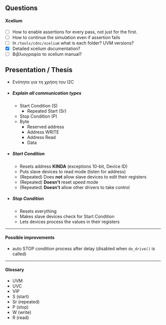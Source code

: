 

## Questions

#### Xcelium
- [ ] How to enable assertions for every pass, not just for the first.
- [ ] How to continue the simulation even if assertion fails
- [ ] In `/tools/cdnc/xcelium` what is each folder? UVM versions?
- [x] Detailed xcelium documentation?
- [ ] Βιβλιογραφία το xcelium manual?

## Presentation / Thesis

- Ενότητα για τη χρήση του I2C

- ##### Explain all communication types
    - Start Condition (S)
        - Repeated Start (Sr)
    - Stop Condition (P)
    - Byte
        - Reserved address
        - Address WRITE
        - Address Read
        - Data

- ##### Start Condition
    - Resets address __KINDA__ (exceptions 10-bit, Device ID)
    - Puts slave devices to read mode (listen for address)
    - (Repeated) Does __not__ allow slave devices to edit their registers
    - (Repeated) __Doesn't__ reset speed mode
    - (Repeated) __Doesn't__ allow other drivers to take control

- ##### Stop Condition
    - Resets everything
    - Makes slave devices check for Start Condition
    - Lets devices process the values in their registers

---

#### Possible improvements

  - auto STOP condition process after delay (disabled when `do_drive()` is called)

---

#### Glossary
- UVM
- UVC
- VIP
- S (start)
- Sr (repeated)
- P (stop)
- W (write)
- R (read)

<!--
## Notes and Ideas

#### Environment

- ~~`env_cfg` `has_master_agent_1` ???~~
#### Master Driver

- Add self ACK for start byte?
<br>

- ~~RSP just read from `SDA`, sequence will compare if it is correct~~
<br>

- ~~Got NACK from slave ? Then skip sequence and address another slave!~~
<br>

- ~~Start Condition Task~~
    - Aproach 1: 
        1. `SDA = 0`
        2. `wait(SDA == 0)`
        3. `SCL = 0`
    - Aproach 2: 
        1. `SDA = 0`
        2. `#0`
        3. `SCL = 0`
    - Approach 3:
        1. `SDA = 0`
        2. `SCL <= 0`
<br>

- ~~At `ACK` stage~~
    1. Drive `SCL = 'b0` during the last part of final bit as expected
    2. Drive `SCL = 'bZ` (at this point Slave may hold `SCL = 'b0`)
    3. `wait (SCL == 'b1)`
    4. check `ACK`
    5. ...
#### Slave Driver

- ~~Got NACK from master ? Then stop sending (skip the next WRITE packets)~~
<br>

-  ~~Listen Task~~ __Done really differently__
    1. Check `Start Condition`
    2. `fork`
        - Listen Task (__risky?__) (detects `Start Condition`)
        - Listen for valid address and answer accordingly
        - Check `Stop Condition`
    3. `join_any`
    4. `disable join`

    
- Polling
    ```
    forever
      #delay [1:7] clocks
      if (sda = HIGH) continue;

      fork
        check_start();
        forever
          #delay 10 clocks 
          if (!enable) 
            disable check_start; // or disble fork
            break(?)
        end forever
      join_any
    end foverever
    ```
    
  - add listen_only_address field, that checks rsp.data -> toggles enable and continue

#### Monitor

- Sample at `SCL low`, this makes it indepentent of speed mode
    - `fork` checks for `START`, `STOP`


#### Speed Modes

- Make a class for clock timing (__will be used for `delays` and `SCL` in different speed modes__)
    - `m_enum {STD, FM, FMP, HS}`
    - `get_clock_percentile()` (maybe 20 percentiles)
    - `get_clock_period()`
    - `get_clock_duty()`


- ##### Assertions
(int counter = -1, counter % 9)
  - ##### Approach 1
    - Start Condition bit counter
      1. @(negedge SDA) if SCL==1 task assert;
      2. fork
          forever @(posedge clk) counter++
          begin
            fork : conditions
              forever begin
                @(negedge SDA) if (SCL) break;
              end
              forever begin
                @(posedge SDA) if (SCL) break;
              end
            join_any
          end
        join_any
        disable fork;
        if (counter % 9 == 0) pass
        else fail
      assert (pass/fail)
      endtask

- ##### Approach 2
    - property START
        @(negedge SDA) scl |-> counter % 9 == 0;
    - @(posedge scl) task sda_stable
        temp = sda;
        @(negedge scl);
        if (temp == sda || counter % 9 == 0) pass
        else fail
      endtask

- ##### Approach 3
    - property
        @(scl) disable iff (!scl) !($stable(sda)) |-> (counter % 9 == 0)


- ##### Interface
  use modports to ensume correct writing direction

  ---



##### General

- [x] 1. Should I make a modifiable clock for different speed modes?

- [x] 2. To test `Start Byte` may need a different slave since this slave does NOT listen for `Start Condition` but for `SDA = 'b0`

- [x] 3. If 2 masters are trying to send at the same time (clock sync) then the one that drives `SDA = 0` should win. Both drive it at the same time with `Z` &rarr; `1` and `0` which may lead to `X` in simulation. Should `X` be turned to `0` just like `Z` &rarr; `1` ?
May need to use nets in interface !!! (e.g. when clock strecting which assignment should win `'bZ` (from master) or `'b0` (from slave))
__A: use seperate interface for each driver, each interface has 2 logic and 2 tri1, connect all tri1 wires of all interfaces__

##### Data Item

- [x] 1. How to create a new global type (enum) for item type?

##### Master Driver

- [x] 1. How will the driver generate clock? See: [Start Condition](https://www.i2c-bus.org/repeated-start-condition/) __(would be easier to tell the difference between data and START/STOP)__
    - Should I base it on system_clock signal?
    - Clock period should be ``LOW-HIGH-LOW`` instead of ``HIGH-LOW``

        | value | time |
        |---|---|
        | LOW | ${(1-duty) \over 2} \cdot period$ |
        | HIGH | $duty \cdot period$ |
        | LOW | ${(1-duty) \over 2} \cdot period$ |

##### Slave Driver

- [x] 1. How to drive SDA and SCL in correct order?
    - Should I use<br> ``wait(scl == 0); sda = data;`` ?
    - ADD optional delay for visual purposes

- [x] 2. How should it work in general?
    - Wait for START - Send RSP to seqr - Drive REQ? (Normal Behavior)
    - Do random slave behavior (Write....) ..oh.. I see, just respect the protocol, listen and RSP, it depends on the sequence whether the answer will be correct

##### UVM
- [x] 1. When trying to test multiple contollers (masters), I should use a different env with 2 master agents?

#### Features
- ##### Ultra Fast Mode
    - [x] Should I implement it according to the following spec? It is __not__ widely used. [UFM](https://www.i2c-bus.org/ultra-fast-mode-ufm/) 
    Better no!?
-->

